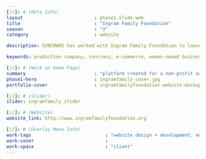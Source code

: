 ```yaml
---
[//]: # (Meta Info)
layout                          : phase1-slide-web
title 					        : "Ingram Family Foundation"
season				            : "3"
category						: website

description: SVNCRWNS has worked with Ingram Family Foundation to launch its non-profit organization whose mission is to raise capital and invest in communities of interest to promote sustainability and shared resources.

keywords: production company, svncrwns, e-commerce, women-owned businesses, creative team, consulting, business operations, launch my brand, manage my brand, photography, videography, special projects

[//]: # (Work on Home Page)
summary                         : "platform created for a non-profit organization that invests in community activist entities that support people of color"
phase1-hero                     : ingramfamily_cover.jpg
portfolio-cover 				: ingramfamilyfoundation-website-mockup.jpg

[//]: # (Slider)
slider: ingramfamily_slider

[//]: # (Website)
website_link: http://www.ingramfamilyfoundation.org

[//]: # (Overlay Menu Info)
work-tags 							: "website design + development, email design + development"
work-cover							:
work-space 							: "client"
---
```

